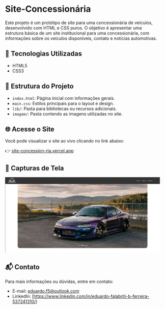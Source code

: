 # Site-Concessionária

Este projeto é um protótipo de site para uma concessionária de veículos, desenvolvido com HTML e CSS puros. O objetivo é apresentar uma estrutura básica de um site institucional para uma concessionária, com informações sobre os veículos disponíveis, contato e notícias automotivas.

## 🚀 Tecnologias Utilizadas

- HTML5
- CSS3

## 📂 Estrutura do Projeto

- `index.html`: Página inicial com informações gerais.
- `main.css`: Estilos principais para o layout e design.
- `lib/`: Pasta para bibliotecas ou recursos adicionais.
- `imagem/`: Pasta contendo as imagens utilizadas no site.

## 🌐 Acesse o Site

Você pode visualizar o site ao vivo clicando no link abaixo:

👉 [site-concession-ria.vercel.app](https://site-concession-ria.vercel.app)

## 📸 Capturas de Tela

![Página Inicial](imagem/Screenshot_1.png)

## 📬 Contato

Para mais informações ou dúvidas, entre em contato:

- E-mail: eduardo.f5@outlook.com
- LinkedIn: [https://www.linkedin.com/in/eduardo-falabriti-b-ferreira-537241310/)
